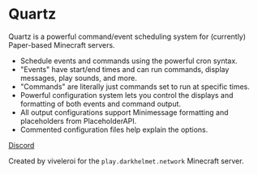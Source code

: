# Quartz

Quartz is a powerful command/event scheduling system for (currently) Paper-based Minecraft servers.

- Schedule events and commands using the powerful cron syntax.
- "Events" have start/end times and can run commands, display messages, play sounds, and more.
- "Commands" are literally just commands set to run at specific times.
- Powerful configuration system lets you control the displays and formatting of both events and command output.
- All output configurations support Minimessage formatting and placeholders from PlaceholderAPI.
- Commented configuration files help explain the options.

[Discord](https://discord.gg/Q6sHDfnMAc)

Created by viveleroi for the `play.darkhelmet.network` Minecraft server.